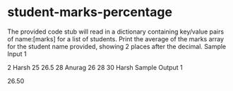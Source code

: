 # student-marks-percentage
The provided code stub will read in a dictionary containing key/value pairs of name:[marks] for a list of students. Print the average of the marks array for the student name provided, showing 2 places after the decimal.
Sample Input 1

2
Harsh 25 26.5 28
Anurag 26 28 30
Harsh
Sample Output 1

26.50
